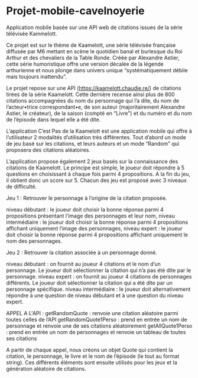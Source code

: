 # Projet-mobile-cavelnoyerie
Application mobile basée sur une API web de citations issues de la série télévisée Kammelott.

Ce projet est sur le thème de Kaamelott, une série télévisée française diffusée par M6 mettant en scène le quotidien banal et burlesque du Roi Arthur et des chevaliers de la Table Ronde. Créée par Alexandre Astier, cette série humoristique offre une version décalée de la légende arthurienne et nous plonge dans univers unique “systématiquement débile mais toujours inattendu”. 

Le projet repose sur une API (https://kaamelott.chaudie.re/) de citations tirées de la série Kaamelott. Cette dernière recense ainsi plus de 800 citations accompagnées du nom du personnage qui l’a dite, du nom de l’acteur•trice correspondant•e, de son auteur (majoritairement Alexandre Astier, le créateur), de la saison (compté en “Livre”) et du numéro et du nom de l’épisode dans lequel elle a été dite.


L’application C’est Pas de la Kaamelott est une application mobile qui offre à l’utilisateur 2 modalités d’utilisation très différentes.
Tout d’abord un mode de jeu basé sur les citations,  et leurs auteurs et un mode “Random” qui proposera des citations aléatoires.

L’application propose également 2 jeux basés sur la connaissance des citations de Kaamelott. Le principe est simple, le joueur doit répondre à 5 questions en choisissant à chaque fois parmi 4 propositions. A la fin du jeu, il obtient donc un score sur 5. 
Chacun des jeu est proposé avec 3 niveaux de difficulté. 


Jeu 1 : Retrouver le personnage à l’origine de la citation proposée. 

  niveau débutant : le joueur doit choisir la bonne réponse parmi 4 propositions présentant l’image des personnages et leur nom,
  niveau intermédiaire : le joueur doit choisir la bonne réponse parmi 4 propositions affichant uniquement l’image des personnages, 
  niveau expert : le joueur doit choisir la bonne réponse parmi 4 propositions affichant uniquement le nom des personnages.

Jeu 2 : Retrouver la citation associée à un personnage donné. 

  niveau débutant : on fournit au joueur 4 citations et le nom d’un personnage. Le joueur doit sélectionner la citation qui n’a pas été dite par le personnage.
  niveau expert : on fournit au joueur 4 citations de personnages différents. Le joueur doit sélectionner la citation qui a été dite par un personnage spécifique.
  niveau intermédiaire : le joueur doit alternativement répondre à une question de niveau débutant et à une question du niveau expert. 
  
  
  
APPEL A L'API : 
  getRandomQuote : renvoie une citation aléatoire parmi toutes celles de l’API
  getRandomQuote1Perso : prend en entrée un nom de personnage et renvoie une de ses citations aléatoirement
  getAllQuote1Perso : prend en entrée un nom de personnages et renvoie un tableau de toutes ses citations
  
A partir de chaque appel, nous créons un objet Quote qui contient la citation, le personnage, le livre et le nom de l’épisode (le tout au format string). Ces différents éléments sont ensuite utilisés pour les jeux et la génération aléatoire de citations.
  

  
